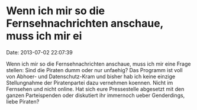 Wenn ich mir so die Fernsehnachrichten anschaue, muss ich mir ei
================================================================

Date: 2013-07-02 22:07:39

Wenn ich mir so die Fernsehnachrichten anschaue, muss ich mir eine Frage
stellen: Sind die Piraten dumm oder nur unfaehig? Das Programm ist voll
von Abhoer- und Datenschutz-Kram und bisher hab ich keine einzige
Stellungnahme der Piratenpartei dazu vernehmen koennen. Nicht im
Fernsehen und nicht online. Hat sich eure Pressestelle abgesetzt mit den
ganzen Parteispenden oder diskutiert ihr immernoch ueber Genderdings,
liebe Piraten?
